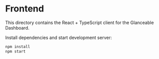 # Frontend

This directory contains the React + TypeScript client for the Glanceable Dashboard.

Install dependencies and start development server:

```bash
npm install
npm start
```
